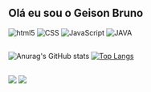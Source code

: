 ## Olá eu sou o Geison Bruno 


<div style="display: inline-block">
    <img align-itens="center" alt="html5" src="https://img.shields.io/badge/HTML5-E34F26?style=for-the-badge&logo=html5&logoColor=white"/>
    <img align-itens="center" alt="CSS" src="https://img.shields.io/badge/CSS3-1572B6?style=for-the-badge&logo=css3&logoColor=white"/>
    <img align-itens="center" alt="JavaScript" src="https://img.shields.io/badge/JavaScript-F7DF1E?style=for-the-badge&logo=javascript&logoColor=black"/>
    <img align-itens="center" alt="JAVA" src="https://img.shields.io/badge/Java-ED8B00?style=for-the-badge&logo=java&logoColor=white"/>
</div>

##

![Anurag's GitHub stats](https://github-readme-stats.vercel.app/api?username=geisonbruno1&show_icons=true&theme=transparent)
[![Top Langs](https://github-readme-stats.vercel.app/api/top-langs/?username=geisonbruno1&layout=compact&true&theme=transparent)](https://github.com/anuraghazra/github-readme-stats)

##

  <a href = "geisonbruno0@gmail.com"><img src="https://img.shields.io/badge/-Gmail-%23333?style=for-the-badge&logo=gmail&logoColor=white" target="_blank"></a>
  <a href="https://www.linkedin.com/in/geison-bruno-ab4079224/" target="_blank"><img src="https://img.shields.io/badge/-LinkedIn-%230077B5?style=for-the-badge&logo=linkedin&logoColor=white" target="_blank"></a> 
  
  ##
  


##


